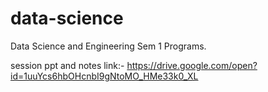# data-science
Data Science and Engineering Sem 1 Programs. 


session ppt and notes link:- https://drive.google.com/open?id=1uuYcs6hbOHcnbI9gNtoMO_HMe33k0_XL
